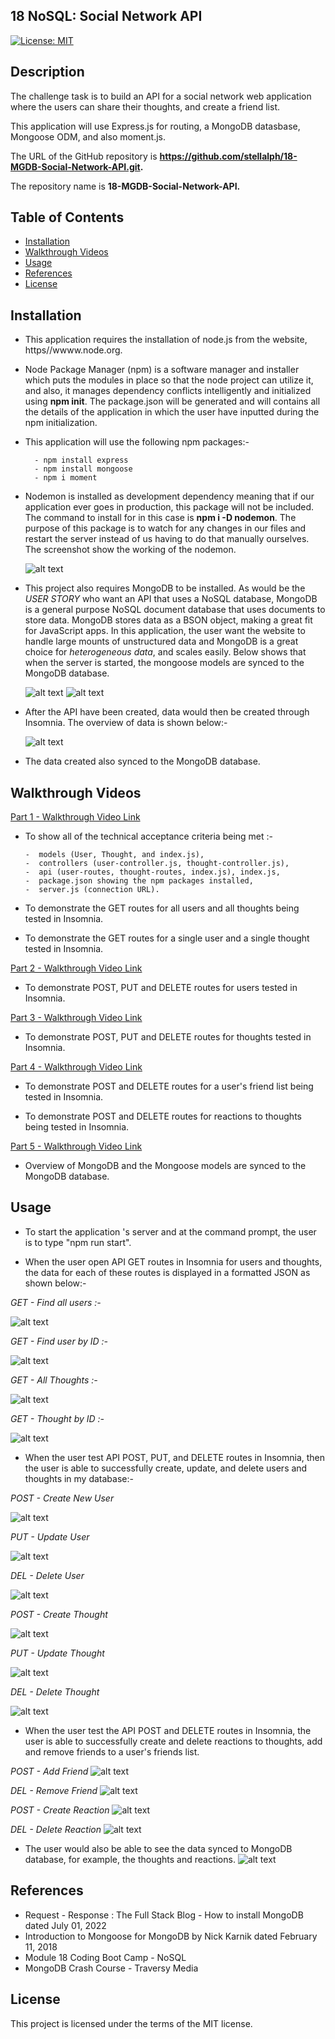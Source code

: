 ## 18 NoSQL: Social Network API

[![License: MIT](https://img.shields.io/badge/License-MIT-yellow.svg)](https://opensource.org/licenses/MIT)

## Description

The challenge task is to build an API for a social network web application where the users can share their thoughts, and create a friend list. 

This application will use Express.js for routing, a MongoDB datasbase, Mongoose ODM, and also moment.js.

The URL of the GitHub repository is **https://github.com/stellalph/18-MGDB-Social-Network-API.git.**
 
The repository name is **18-MGDB-Social-Network-API.**


## Table of Contents

* [Installation](#installation)
* [Walkthrough Videos](#walkthrough-videos)
* [Usage](#usage)
* [References](#references)
* [License](#license)

## Installation

*   This application requires the installation of node.js from the website, https//wwww.node.org.

*   Node Package Manager (npm) is a software manager and installer which puts the modules in place so that the node project can utilize it, and also, it manages dependency conflicts intelligently and initialized using **npm init**. The package.json will be generated and will contains all the details of the application in which the user have inputted during the npm initialization. 

*  This application will use the following npm packages:-

  
         - npm install express
         - npm install mongoose
         - npm i moment

* Nodemon is installed as development dependency meaning that if our application ever goes in production, this package will not be included. The command to install for in this case is **npm i -D nodemon**. The purpose of this package is to watch for any changes in our files and restart the server instead of us having to do that manually ourselves. The screenshot show the working of the nodemon.

   ![alt text](/assets/npmstart.png)



* This project also requires MongoDB to be installed.   As would be the *USER STORY* who want an API that uses a NoSQL database, MongoDB is a general purpose NoSQL document database that uses documents to store data.  MongoDB stores data as a BSON object, making a great fit for JavaScript apps.  In this application, the user want the website to handle large mounts of unstructured data and MongoDB is a great choice for *heterogeneous data*, and scales easily. Below shows that when the server is started, the mongoose models are synced to the MongoDB database. 

    ![alt text](/assets/MongoDB1.png)
    ![alt text](/assets/MongoDB2.png)

* After the API have been created,  data would then be created through Insomnia.  The overview of data is shown below:-

    ![alt text](/assets/FindallUsers.png)

* The data created also synced to the MongoDB database.

## Walkthrough Videos

[Part 1 - Walkthrough Video Link](https://drive.google.com/file/d/18jZNciFgGTbS0WxOzTsNVzdtc8ck7oPk/view)

*   To show all of the technical acceptance criteria being met :-

        -  models (User, Thought, and index.js), 
        -  controllers (user-controller.js, thought-controller.js),
        -  api (user-routes, thought-routes, index.js), index.js,
        -  package.json showing the npm packages installed,
        -  server.js (connection URL).

*   To demonstrate the GET routes for all users and all thoughts being tested in Insomnia.

*   To demonstrate the GET routes for a single user and a single thought tested in Insomnia.

[Part 2 - Walkthrough Video Link](https://drive.google.com/file/d/1F50sryfj_tg_iRRg3lhhEREvg98zzyVS/view)

*   To demonstrate POST, PUT and DELETE routes for users tested in Insomnia.

[Part 3 - Walkthrough Video Link](https://drive.google.com/file/d/1ooIdpMhxsJsYMCXQ5gkYu2Mincw0CYtz/view)

*   To demonstrate POST, PUT and DELETE routes for thoughts tested in Insomnia.

[Part 4 - Walkthrough Video Link](https://drive.google.com/file/d/1reF4AqvVlx1YkmFVSexkNf4rlEBZ2Ig6/view)

*   To demonstrate POST and DELETE routes for a user's friend list being tested in Insomnia.

*   To demonstrate POST and DELETE routes for reactions to thoughts being tested in Insomnia.

[Part 5 - Walkthrough Video Link](https://drive.google.com/file/d/1HGdKc_NiDh-UdqZQajS23cHy5P4TAQDq/view)

*   Overview of MongoDB and the Mongoose models are synced to the MongoDB database.

## Usage

* To start the application 's server and at the command prompt, the user is to type "npm run start".

* When the user open API GET routes in Insomnia for users and thoughts, the data for each of these routes is displayed in a formatted JSON as shown below:-

*GET - Find all users :-*

 ![alt text](/assets/UGetAllUsers.png)

*GET - Find user by ID :-*

 ![alt text](/assets/UserByID.png)

*GET - All Thoughts :-*

 ![alt text](/assets/GetAllThoughts.png)

*GET - Thought by ID :-*

![alt text](/assets/GetThoughtbyID.png)

* When the user test API POST, PUT, and DELETE routes in Insomnia, then the user is able to successfully create, update, and delete users and thoughts in my database:-

*POST - Create New User*

![alt text](/assets/NewUser.png)

*PUT - Update User*

![alt text](/assets/UpdateUser.png)

*DEL - Delete User*

![alt text](/assets/DeleteUser.png)

*POST - Create Thought*

![alt text](/assets/CreateThought.png)

*PUT - Update Thought*

![alt text](/assets/UpdateThought.png)

*DEL - Delete Thought*

![alt text](/assets/DeleteThoughts.png)

*   When the user test the API POST and DELETE routes in Insomnia, the user is able to successfully create and delete reactions to thoughts, add and remove friends to a user's friends list.

*POST -  Add Friend*
![alt text](/assets/AddFriend.png)

*DEL -  Remove Friend*
![alt text](/assets/RemoveFriend.png)

*POST -  Create Reaction*
![alt text](/assets/CreateReaction.png)

*DEL -  Delete Reaction*
![alt text](/assets/DeleteReaction.png)

*  The user would also be able to see the data synced to MongoDB database, for example, the thoughts and reactions.
![alt text](/assets/MongoDB3.png)

## References
*  Request - Response : The Full Stack Blog - How to install MongoDB dated July 01, 2022
*  Introduction to Mongoose for MongoDB by Nick Karnik dated February 11, 2018
*  Module 18 Coding Boot Camp  - NoSQL
*  MongoDB Crash Course - Traversy Media

## License

This project is licensed under the terms of the MIT license.